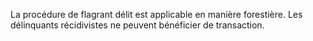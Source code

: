 La procédure de flagrant délit est applicable en
manière forestière. Les délinquants récidivistes ne peuvent bénéficier
de transaction.